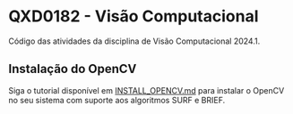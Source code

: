# QXD0182 - Visão Computacional

Código das atividades da disciplina de Visão Computacional 2024.1.

## Instalação do OpenCV

Siga o tutorial disponível em [INSTALL_OPENCV.md](INSTALL_OPENCV.md) para instalar o OpenCV no seu sistema com suporte aos algoritmos SURF e BRIEF.
